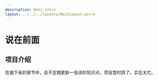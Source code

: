 ```yaml
---
description: Docs intro
layout: ../../../layouts/MainLayout.astro
---
```


# 说在前面

## 项目介绍

在接下来的章节中，会不定期更新一些进阶知识点，项目暂时鸽了，实在太忙。
